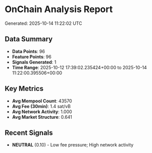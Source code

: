 # OnChain Analysis Report
Generated: 2025-10-14 11:22:02 UTC

## Data Summary
- **Data Points**: 96
- **Feature Points**: 96
- **Signals Generated**: 1
- **Time Range**: 2025-10-12 17:39:02.235424+00:00 to 2025-10-14 11:22:00.395506+00:00

## Key Metrics
- **Avg Mempool Count**: 43570
- **Avg Fee (30min)**: 1.4 sat/vB
- **Avg Network Activity**: 1.000
- **Avg Market Structure**: 0.641

## Recent Signals
- **NEUTRAL** (0.10) - Low fee pressure; High network activity
